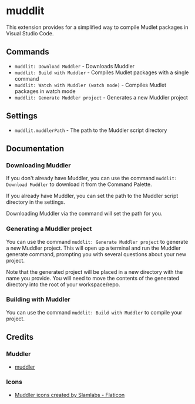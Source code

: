 # muddlit

This extension provides for a simplified way to compile Mudlet packages
in Visual Studio Code.

## Commands

- `muddlit: Download Muddler` - Downloads Muddler
- `muddlit: Build with Muddler` - Compiles Mudlet packages with a single command
- `muddlit: Watch with Muddler (watch mode)` - Compiles Mudlet packages in watch mode
- `muddlit: Generate Muddler project` - Generates a new Muddler project

## Settings

- `muddlit.muddlerPath` - The path to the Muddler script directory

## Documentation

### Downloading Muddler

If you don't already have Muddler, you can use the command `muddlit: Download Muddler` to download it from the Command Palette.

If you already have Muddler, you can set the path to the Muddler script
directory in the settings.

Downloading Muddler via the command will set the path for you.

### Generating a Muddler project

You can use the command `muddlit: Generate Muddler project` to generate a new
Muddler project. This will open up a terminal and run the Muddler generate
command, prompting you with several questions about your new project.

Note that the generated project will be placed in a new directory with the name
you provide. You will need to move the contents of the generated directory into
the root of your workspace/repo.

### Building with Muddler

You can use the command `muddlit: Build with Muddler` to compile your project.


## Credits

### Muddler

- [muddler](https://github.com/demonnic/muddler)

### Icons

- [Muddler icons created by Slamlabs - Flaticon](https://www.flaticon.com/free-icons/muddler)
